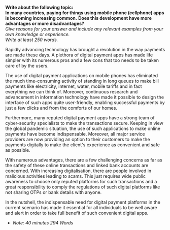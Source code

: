 **Write about the following topic:**  
**In many countries, paying for things using mobile phone (cellphone) apps is becoming increasing common.**
**Does this development have more advantages or more disadvantages?**  
*Give reasons for your answer and include any relevant examples from your own knowledge or experience.*  
*Write at least 250 words.* 



Rapidly advancing technology has brought a revolution in the way payments are made these days. A plethora of digital payment apps has made life simpler with its numerous pros and a few cons that too needs to be taken care of by the users.

The use of digital payment applications on mobile phones has eliminated the much time-consuming activity of standing in long queues to make bill payments like electricity, internet, water, mobile tariffs and in fact everything we can think of. Moreover, continuous research and advancement in information technology have made it possible to design the interface of such apps quite user-friendly, enabling successful payments by just a few clicks and from the comforts of our homes.

Furthermore, many reputed digital payment apps have a strong team of cyber-security specialists to make the transactions secure. Keeping in view the global pandemic situation, the use of such applications to make online payments have become indispensable. Moreover, all major service providers are now providing an option to their customers to make the payments digitally to make the client's experience as convenient and safe as possible.

With numerous advantages, there are a few challenging concerns as far as the safety of these online transactions and linked bank accounts are concerned. With increasing digitalisation, there are people involved in malicious activities leading to scams. This just requires wide public awareness to choose only reputed platforms for such transactions and a great responsibility to comply the regulations of such digital platforms like not sharing OTPs or bank details with anyone.


In the nutshell, the indispensable need for digital payment platforms in the current scenario has made it essential for all individuals to be well aware and alert in order to take full benefit  of such convenient digital apps.





- *Note: 40 minutes 294 Words*

